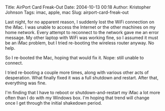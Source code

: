 Title: AirPort Card Freak-Out
Date: 2004-10-13 00:18
Author: Kristopher Johnson
Tags: imac, apple, mac
Slug: airport-card-freak-out

Last night, for no apparent reason, I suddenly lost the WiFi connection
on the iMac. I was unable to access the Internet or the other machines
on my home network. Every attempt to reconnect to the network gave me an
error message. My other laptop with WiFi was working fine, so I assumed
it must be an iMac problem, but I tried re-booting the wireless router
anyway. No help.

So I re-booted the Mac, hoping that would fix it. Nope: still unable to
connect.

I tried re-booting a couple more times, along with various other acts of
desperation. What finally fixed it was a full shutdown and restart.
After that, everything was fine.

I'm finding that I have to reboot or shutdown-and-restart my iMac a lot
more often than I do with my Windows box. I'm hoping that trend will
change once I get through the initial shakedown period.

